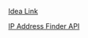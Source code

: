 [Idea Link](https://www.geeksforgeeks.org/ip-address-finder-app-using-reactjs/)

[IP Address Finder API](https://ipapi.co/)